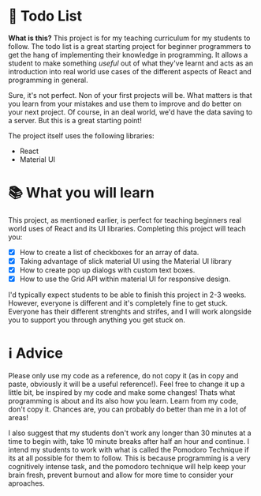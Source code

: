 # 👋 Todo List
**What is this?**
This project is for my teaching curriculum for my students to follow. 
The todo list is a great starting project for beginner programmers to get the hang of implementing their knowledge in programming. It allows a student to make something *useful* out of what they've learnt and acts as an introduction into real world use cases of the different aspects of React and programming in general. 

Sure, it's not perfect. Non of your first projects will be. What matters is that you learn from your mistakes and use them to improve and do better on your next project. Of course, in an deal world, we'd have the data saving to a server. But this is a great starting point!

The project itself uses the following libraries:
* React
* Material UI

# 📚 What you will learn
This project, as mentioned earlier, is perfect for teaching beginners real world uses of React and its UI libraries. Completing this project will teach you:
- [x] How to create a list of checkboxes for an array of data.
- [x] Taking advantage of slick material UI using the Material UI library
- [x] How to create pop up dialogs with custom text boxes.
- [x] How to use the Grid API within material UI for responsive design.

I'd typically expect students to be able to finish this project in 2-3 weeks. However, everyone is different and it's completely fine to get stuck. Everyone has their different strenghts and strifes, and I will work alongside you to support you through anything you get stuck on.

# ℹ️ Advice
Please only use my code as a reference, do not copy it (as in copy and paste, obviously it will be a useful reference!). Feel free to change it up a little bit, be inspired by my code and make some changes! Thats what programming is about and its also how you learn. Learn from my code, don't copy it.  Chances are, you can probably do better than me in a lot of areas!

I also suggest that my students don't work any longer than 30 minutes at a time to begin with, take 10 minute breaks after half an hour and continue. I intend my students to work with what is called the Pomodoro Technique if its at all possible for them to follow. This is because programming is a very cognitively intense task, and the pomodoro technique will help keep your brain fresh, prevent burnout and allow for more time to consider your aproaches.

